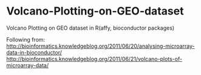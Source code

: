 # Volcano-Plotting-on-GEO-dataset
Volcano Plotting on GEO dataset in R(affy, bioconductor packages)

Following from:
http://bioinformatics.knowledgeblog.org/2011/06/20/analysing-microarray-data-in-bioconductor/
http://bioinformatics.knowledgeblog.org/2011/06/21/volcano-plots-of-microarray-data/
